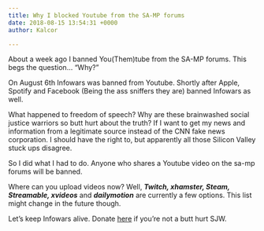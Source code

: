 ```yaml
---
title: Why I blocked Youtube from the SA-MP forums
date: 2018-08-15 13:54:31 +0000
author: Kalcor

---
```

About a week ago I banned You(Them)tube from the SA-MP forums.
This begs the question… “Why?”

On August 6th Infowars was banned from Youtube. Shortly after Apple, Spotify and Facebook (Being the ass sniffers they are) banned Infowars as well.

What happened to freedom of speech? Why are these brainwashed social justice warriors so butt hurt about the truth? If I want to get my news and information from a legitimate source instead of the CNN fake news corporation. I should have the right to, but apparently all those Silicon Valley stuck ups disagree.

So I did what I had to do. Anyone who shares a Youtube video on the sa-mp forums will be banned.

Where can you upload videos now? Well, **_Twitch, xhamster, Steam, Streamable, xvideos_** and **_dailymotion_** are currently a few options. This list might change in the future though.

Let’s keep Infowars alive. Donate [here](https://www.infowars.com/donate/) if you’re not a butt hurt SJW.
